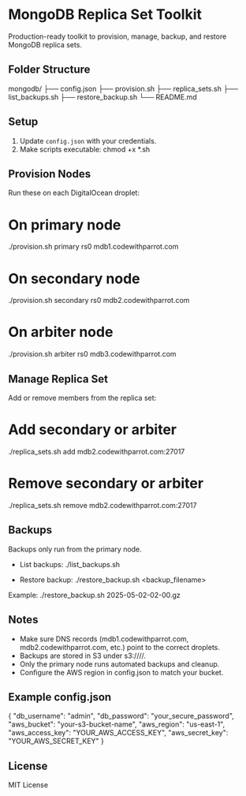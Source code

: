# MongoDB Replica Set Toolkit

Production-ready toolkit to provision, manage, backup, and restore MongoDB replica sets.

## Folder Structure

mongodb/
├── config.json
├── provision.sh
├── replica_sets.sh
├── list_backups.sh
├── restore_backup.sh
└── README.md

## Setup

1. Update `config.json` with your credentials.
2. Make scripts executable:
   chmod +x *.sh

## Provision Nodes

Run these on each DigitalOcean droplet:

# On primary node
./provision.sh primary rs0 mdb1.codewithparrot.com

# On secondary node
./provision.sh secondary rs0 mdb2.codewithparrot.com

# On arbiter node
./provision.sh arbiter rs0 mdb3.codewithparrot.com

## Manage Replica Set

Add or remove members from the replica set:

# Add secondary or arbiter
./replica_sets.sh add mdb2.codewithparrot.com:27017

# Remove secondary or arbiter
./replica_sets.sh remove mdb2.codewithparrot.com:27017

## Backups

Backups only run from the primary node.

- List backups:
  ./list_backups.sh

- Restore backup:
  ./restore_backup.sh <backup_filename>

Example:
./restore_backup.sh 2025-05-02-02-00.gz

## Notes

- Make sure DNS records (mdb1.codewithparrot.com, mdb2.codewithparrot.com, etc.) point to the correct droplets.
- Backups are stored in S3 under s3://<bucket>/<hostname>/.
- Only the primary node runs automated backups and cleanup.
- Configure the AWS region in config.json to match your bucket.

## Example config.json

{
  "db_username": "admin",
  "db_password": "your_secure_password",
  "aws_bucket": "your-s3-bucket-name",
  "aws_region": "us-east-1",
  "aws_access_key": "YOUR_AWS_ACCESS_KEY",
  "aws_secret_key": "YOUR_AWS_SECRET_KEY"
}

## License

MIT License
